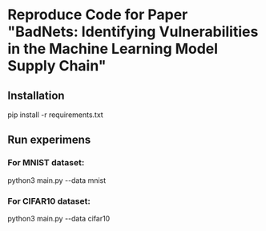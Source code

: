 # Reproduce Code for Paper "BadNets: Identifying Vulnerabilities in the Machine Learning Model Supply Chain" 


## Installation

pip install -r requirements.txt


## Run experimens

### For MNIST dataset: 

python3 main.py --data mnist

### For CIFAR10 dataset: 

python3 main.py --data cifar10


